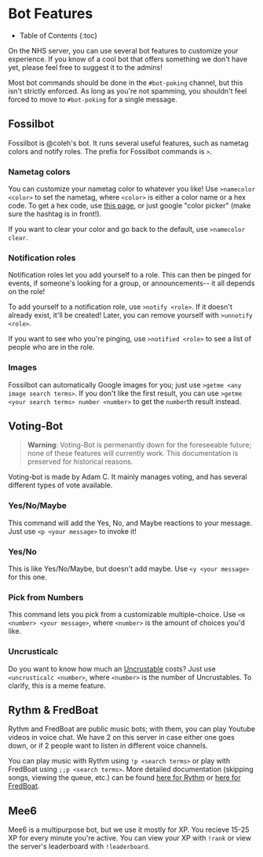# Bot Features

* Table of Contents
{:toc}

On the NHS server, you can use several bot features to customize your experience. If you know of a cool bot that offers something we don't have yet, please feel free to suggest it to the admins!

Most bot commands should be done in the `#bot-poking` channel, but this isn't strictly enforced. As long as you're not spamming, you shouldn't feel forced to move to `#bot-poking` for a single message.

## Fossilbot

Fossilbot is @coleh's bot. It runs several useful features, such as nametag colors and notify roles. The prefix for Fossilbot commands is `>`.

### Nametag colors

You can customize your nametag color to whatever you like! Use `>namecolor <color>` to set the nametag, where `<color>` is either a color name or a hex code. 
To get a hex code, use [this page](https://www.w3schools.com/colors/colors_picker.asp), or just google "color picker" (make sure the hashtag is in front!).

If you want to clear your color and go back to the default, use `>namecolor clear`.

### Notification roles

Notification roles let you add yourself to a role. This can then be pinged for events, if someone's looking for a group, or announcements-- it all depends on the role! 

To add yourself to a notification role, use `>notify <role>`. If it doesn't already exist, it'll be created! Later, you can remove yourself with `>unnotify <role>`. 

If you want to see who you're pinging, use `>notified <role>` to see a list of people who are in the role.

### Images

Fossilbot can automatically Google images for you; just use `>getme <any image search terms>`. If you don't like the first result, you can use `>getme <your search terms> number <number>` to get the `number`th result instead.

## Voting-Bot

> **Warning**: Voting-Bot is permenantly down for the foreseeable future; none of these features will currently work. This documentation is preserved for historical reasons.

Voting-bot is made by Adam C. It mainly manages voting, and has several different types of vote available.

### Yes/No/Maybe

This command will add the Yes, No, and Maybe reactions to your message. Just use `<p <your message>` to invoke it!

### Yes/No

This is like Yes/No/Maybe, but doesn't add maybe. Use `<y <your message>` for this one.

### Pick from Numbers

This command lets you pick from a customizable multiple-choice. Use `<m <number> <your message>`, where `<number>` is the amount of choices you'd like.

### Uncrusticalc

Do you want to know how much an [Uncrustable](https://en.wikipedia.org/wiki/Sealed_crustless_sandwich) costs? Just use `<uncrusticalc <number>`, where `<number>` is the number of Uncrustables. To clarify, this is a meme feature.

## Rythm & FredBoat

Rythm and FredBoat are public music bots; with them, you can play Youtube videos in voice chat. We have 2 on this server in case either one goes down, or if 2 people want to listen in different voice channels.

You can play music with Rythm using `!p <search terms>` or play with FredBoat using `;;p <search terms>`. More detailed documentation (skipping songs, viewing the queue, etc.) can be found [here for Rythm](https://rythmbot.co/features) or [here for FredBoat](https://docs.fredboat.com/).

## Mee6

Mee6 is a multipurpose bot, but we use it mostly for XP. You recieve 15-25 XP for every minute you're active. You can view your XP with `!rank` or view the server's leaderboard with `!leaderboard`.




